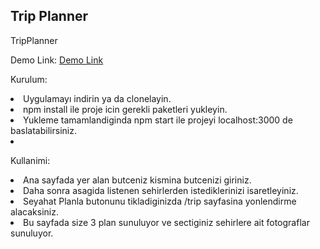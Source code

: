 <h2>Trip Planner</h2>
TripPlanner

Demo Link: 
<a href="https://tripplanner-case.herokuapp.com/">Demo Link</a>

Kurulum: 
<li>Uygulamayı indirin ya da clonelayin.</li>
<li>npm install ile proje icin gerekli paketleri yukleyin.</li>
<li>Yukleme tamamlandiginda npm start ile projeyi localhost:3000 de baslatabilirsiniz.</li>
<li></li>

Kullanimi:

<li>Ana sayfada yer alan butceniz kismina butcenizi giriniz.</li>
<li>Daha sonra asagida listenen sehirlerden istediklerinizi isaretleyiniz. </li>
<li>Seyahat Planla butonunu tikladiginizda /trip sayfasina yonlendirme alacaksiniz.</li>
<li>Bu sayfada size 3 plan sunuluyor ve sectiginiz sehirlere ait fotograflar sunuluyor.</li>
